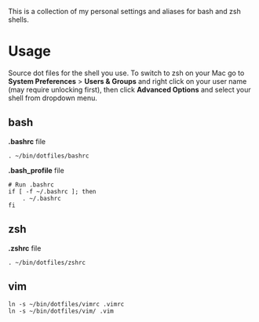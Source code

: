 This is a collection of my personal settings and aliases for bash and zsh shells.

Usage
=====

Source dot files for the shell you use. To switch to zsh on your Mac go to **System Preferences** > **Users & Groups** and right click on your user name (may require unlocking first), then click **Advanced Options** and select your shell from dropdown menu. 

bash
----

**.bashrc** file

    . ~/bin/dotfiles/bashrc

**.bash_profile** file

    # Run .bashrc
    if [ -f ~/.bashrc ]; then
        . ~/.bashrc
    fi

zsh
---

**.zshrc** file

    . ~/bin/dotfiles/zshrc

vim
---

    ln -s ~/bin/dotfiles/vimrc .vimrc
    ln -s ~/bin/dotfiles/vim/ .vim

